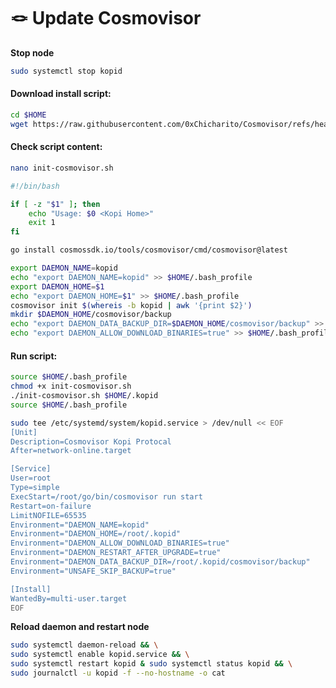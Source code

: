 # 🪢 Update Cosmovisor

**Stop node**

```bash
sudo systemctl stop kopid
```

#### Download install script: <a href="#download-install-script" id="download-install-script"></a>

```bash
cd $HOME
wget https://raw.githubusercontent.com/0xChicharito/Cosmovisor/refs/heads/main/kopi-cosmovisor.sh
```

#### Check script content: <a href="#check-script-content" id="check-script-content"></a>

```bash
nano init-cosmovisor.sh
```

```bash
#!/bin/bash

if [ -z "$1" ]; then
    echo "Usage: $0 <Kopi Home>"
    exit 1
fi

go install cosmossdk.io/tools/cosmovisor/cmd/cosmovisor@latest

export DAEMON_NAME=kopid
echo "export DAEMON_NAME=kopid" >> $HOME/.bash_profile
export DAEMON_HOME=$1
echo "export DAEMON_HOME=$1" >> $HOME/.bash_profile
cosmovisor init $(whereis -b kopid | awk '{print $2}')
mkdir $DAEMON_HOME/cosmovisor/backup
echo "export DAEMON_DATA_BACKUP_DIR=$DAEMON_HOME/cosmovisor/backup" >> $HOME/.bash_profile
echo "export DAEMON_ALLOW_DOWNLOAD_BINARIES=true" >> $HOME/.bash_profile
```

#### Run script: <a href="#run-script" id="run-script"></a>

```bash
source $HOME/.bash_profile
chmod +x init-cosmovisor.sh
./init-cosmovisor.sh $HOME/.kopid
source $HOME/.bash_profile
```

```bash
sudo tee /etc/systemd/system/kopid.service > /dev/null << EOF
[Unit]
Description=Cosmovisor Kopi Protocal 
After=network-online.target

[Service]
User=root
Type=simple
ExecStart=/root/go/bin/cosmovisor run start
Restart=on-failure
LimitNOFILE=65535
Environment="DAEMON_NAME=kopid"
Environment="DAEMON_HOME=/root/.kopid"
Environment="DAEMON_ALLOW_DOWNLOAD_BINARIES=true"
Environment="DAEMON_RESTART_AFTER_UPGRADE=true"
Environment="DAEMON_DATA_BACKUP_DIR=/root/.kopid/cosmovisor/backup"
Environment="UNSAFE_SKIP_BACKUP=true"

[Install]
WantedBy=multi-user.target
EOF
```

**Reload daemon and restart node**

```bash
sudo systemctl daemon-reload && \
sudo systemctl enable kopid.service && \
sudo systemctl restart kopid & sudo systemctl status kopid && \
sudo journalctl -u kopid -f --no-hostname -o cat
```
